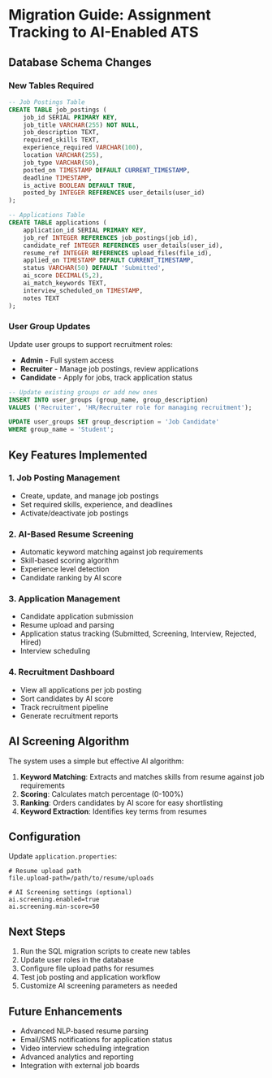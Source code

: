 # Migration Guide: Assignment Tracking to AI-Enabled ATS

## Database Schema Changes

### New Tables Required

```sql
-- Job Postings Table
CREATE TABLE job_postings (
    job_id SERIAL PRIMARY KEY,
    job_title VARCHAR(255) NOT NULL,
    job_description TEXT,
    required_skills TEXT,
    experience_required VARCHAR(100),
    location VARCHAR(255),
    job_type VARCHAR(50),
    posted_on TIMESTAMP DEFAULT CURRENT_TIMESTAMP,
    deadline TIMESTAMP,
    is_active BOOLEAN DEFAULT TRUE,
    posted_by INTEGER REFERENCES user_details(user_id)
);

-- Applications Table
CREATE TABLE applications (
    application_id SERIAL PRIMARY KEY,
    job_ref INTEGER REFERENCES job_postings(job_id),
    candidate_ref INTEGER REFERENCES user_details(user_id),
    resume_ref INTEGER REFERENCES upload_files(file_id),
    applied_on TIMESTAMP DEFAULT CURRENT_TIMESTAMP,
    status VARCHAR(50) DEFAULT 'Submitted',
    ai_score DECIMAL(5,2),
    ai_match_keywords TEXT,
    interview_scheduled_on TIMESTAMP,
    notes TEXT
);
```

### User Group Updates

Update user groups to support recruitment roles:
- **Admin** - Full system access
- **Recruiter** - Manage job postings, review applications
- **Candidate** - Apply for jobs, track application status

```sql
-- Update existing groups or add new ones
INSERT INTO user_groups (group_name, group_description) 
VALUES ('Recruiter', 'HR/Recruiter role for managing recruitment');

UPDATE user_groups SET group_description = 'Job Candidate' 
WHERE group_name = 'Student';
```

## Key Features Implemented

### 1. Job Posting Management
- Create, update, and manage job postings
- Set required skills, experience, and deadlines
- Activate/deactivate job postings

### 2. AI-Based Resume Screening
- Automatic keyword matching against job requirements
- Skill-based scoring algorithm
- Experience level detection
- Candidate ranking by AI score

### 3. Application Management
- Candidate application submission
- Resume upload and parsing
- Application status tracking (Submitted, Screening, Interview, Rejected, Hired)
- Interview scheduling

### 4. Recruitment Dashboard
- View all applications per job posting
- Sort candidates by AI score
- Track recruitment pipeline
- Generate recruitment reports

## AI Screening Algorithm

The system uses a simple but effective AI algorithm:

1. **Keyword Matching**: Extracts and matches skills from resume against job requirements
2. **Scoring**: Calculates match percentage (0-100%)
3. **Ranking**: Orders candidates by AI score for easy shortlisting
4. **Keyword Extraction**: Identifies key terms from resumes

## Configuration

Update `application.properties`:
```properties
# Resume upload path
file.upload-path=/path/to/resume/uploads

# AI Screening settings (optional)
ai.screening.enabled=true
ai.screening.min-score=50
```

## Next Steps

1. Run the SQL migration scripts to create new tables
2. Update user roles in the database
3. Configure file upload paths for resumes
4. Test job posting and application workflow
5. Customize AI screening parameters as needed

## Future Enhancements

- Advanced NLP-based resume parsing
- Email/SMS notifications for application status
- Video interview scheduling integration
- Advanced analytics and reporting
- Integration with external job boards
